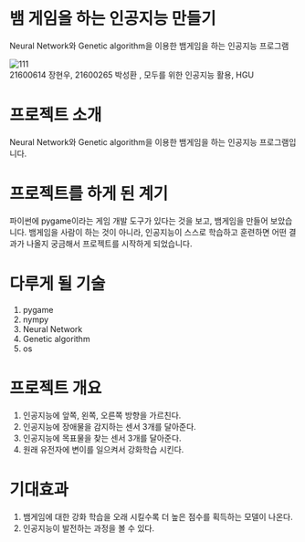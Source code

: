 # 뱀 게임을 하는 인공지능 만들기 
Neural Network와 Genetic algorithm을 이용한 뱀게임을 하는 인공지능 프로그램  

![111](https://user-images.githubusercontent.com/54670559/69914917-c6b5c680-148c-11ea-84b1-f19a21dee061.png)  
21600614 장현우,  21600265 박성환 , 모두를 위한 인공지능 활용, HGU  

# 프로젝트 소개
Neural Network와 Genetic algorithm을 이용한 뱀게임을 하는 인공지능 프로그램입니다.
 
# 프로젝트를 하게 된 계기
파이썬에 pygame이라는 게임 개발 도구가 있다는 것을 보고, 뱀게임을 만들어 보았습니다. 뱀게임을 사람이 하는 것이 아니라, 인공지능이 스스로 학습하고 훈련하면 어떤 결과가 나올지 궁금해서 프로젝트를 시작하게 되었습니다.

# 다루게 될 기술
1. pygame
2. nympy
3. Neural Network
4. Genetic algorithm
5. os
 
# 프로젝트 개요
1. 인공지능에 앞쪽, 왼쪽, 오른쪽 방향을 가르친다.
2. 인공지능에 장애물을 감지하는 센서 3개를 달아준다.
3. 인공지능에 목표물을 찾는 센서 3개를 달아준다.
4. 원래 유전자에 변이를 일으켜서 강화학습 시킨다.
 
# 기대효과
1. 뱀게임에 대한 강화 학습을 오래 시킬수록 더 높은 점수를 획득하는 모델이 나온다.
2. 인공지능이 발전하는 과정을 볼 수 있다.
